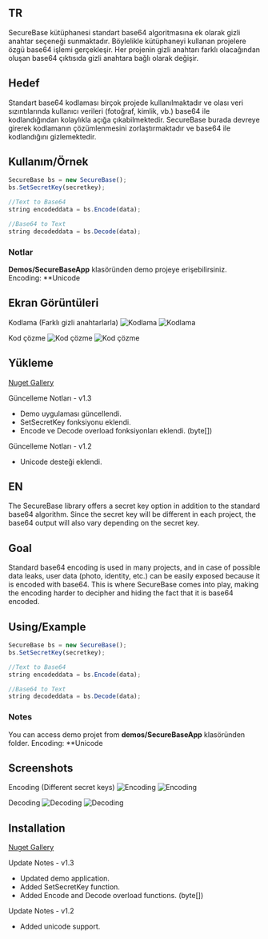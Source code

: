 ## TR

SecureBase kütüphanesi standart base64 algoritmasına ek olarak gizli anahtar seçeneği sunmaktadır. Böylelikle kütüphaneyi kullanan projelere özgü base64 işlemi gerçekleşir. Her projenin gizli anahtarı farklı olacağından oluşan base64 çıktısıda gizli anahtara bağlı olarak değişir.

## Hedef

Standart base64 kodlaması birçok projede kullanılmaktadır ve olası veri sızıntılarında kullanıcı verileri (fotoğraf, kimlik, vb.) base64 ile kodlandığından kolaylıkla açığa çıkabilmektedir. SecureBase burada devreye girerek kodlamanın çözümlenmesini zorlaştırmaktadır ve base64 ile kodlandığını gizlemektedir.

## Kullanım/Örnek

```javascript
SecureBase bs = new SecureBase();
bs.SetSecretKey(secretkey);

//Text to Base64
string encodeddata = bs.Encode(data);

//Base64 to Text
string decodeddata = bs.Decode(data);
```

### Notlar
**Demos/SecureBaseApp** klasöründen demo projeye erişebilirsiniz.
Encoding: **Unicode

## Ekran Görüntüleri

Kodlama (Farklı gizli anahtarlarla)
![Kodlama](https://github.com/beytullahakyuz/securebase-dotnet/blob/main/screenshots/tr_1.png)
![Kodlama](https://github.com/beytullahakyuz/securebase-dotnet/blob/main/screenshots/tr_2.png)

Kod çözme
![Kod çözme](https://github.com/beytullahakyuz/securebase-dotnet/blob/main/screenshots/tr_1_decoding.png)
![Kod çözme](https://github.com/beytullahakyuz/securebase-dotnet/blob/main/screenshots/tr_2_decoding.png)


## Yükleme 

[Nuget Gallery](https://www.nuget.org/packages/SecureBase/)

Güncelleme Notları - v1.3
+ Demo uygulaması güncellendi.
+ SetSecretKey fonksiyonu eklendi.
+ Encode ve Decode overload fonksiyonları eklendi. (byte[])

Güncelleme Notları - v1.2
+ Unicode desteği eklendi.


## EN

The SecureBase library offers a secret key option in addition to the standard base64 algorithm. Since the secret key will be different in each project, the base64 output will also vary depending on the secret key.

## Goal

Standard base64 encoding is used in many projects, and in case of possible data leaks, user data (photo, identity, etc.) can be easily exposed because it is encoded with base64. This is where SecureBase comes into play, making the encoding harder to decipher and hiding the fact that it is base64 encoded.

## Using/Example

```javascript
SecureBase bs = new SecureBase();
bs.SetSecretKey(secretkey);

//Text to Base64
string encodeddata = bs.Encode(data);

//Base64 to Text
string decodeddata = bs.Decode(data);

```

### Notes
You can access demo projet from **demos/SecureBaseApp** klasöründen folder.
Encoding: **Unicode

## Screenshots

Encoding (Different secret keys)
![Encoding](https://github.com/beytullahakyuz/securebase-dotnet/blob/main/screenshots/en_1.png)
![Encoding](https://github.com/beytullahakyuz/securebase-dotnet/blob/main/screenshots/en_2.png)

Decoding
![Decoding](https://github.com/beytullahakyuz/securebase-dotnet/blob/main/screenshots/en_1_decoding.png)
![Decoding](https://github.com/beytullahakyuz/securebase-dotnet/blob/main/screenshots/en_2_decoding.png)


## Installation 

[Nuget Gallery](https://www.nuget.org/packages/SecureBase/)

Update Notes - v1.3
+ Updated demo application.
+ Added SetSecretKey function.
+ Added Encode and Decode overload functions. (byte[])

Update Notes - v1.2
+ Added unicode support.

